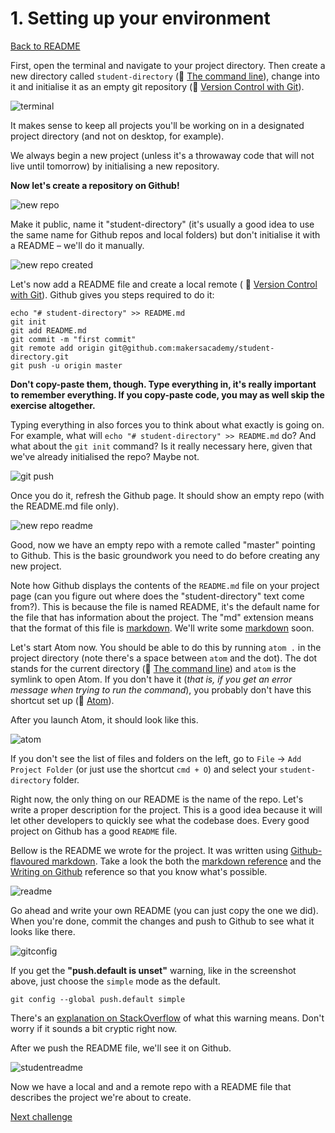 # 1. Setting up your environment

[Back to README](README.md)

First, open the terminal and navigate to your project directory. Then create a new directory called `student-directory` (:pill: [The command line](https://github.com/makersacademy/pre_course/blob/master/pills/command_line.md)), change into it and initialise it as an empty git repository (:pill: [Version Control with Git](https://github.com/makersacademy/pre_course/blob/master/pills/git.md)).

![terminal](./images/term.png)

It makes sense to keep all projects you'll be working on in a designated project directory (and not on desktop, for example).

We always begin a new project (unless it's a throwaway code that will not live until tomorrow) by initialising a new repository.

**Now let's create a repository on Github!**

![new repo](./images/new_github_repo.png)

Make it public, name it "student-directory" (it's usually a good idea to use the same name for Github repos and local folders) but don't initialise it with a README – we'll do it manually.

![new repo created](./images/new_github_repo_created.png)

Let's now add a README file and create a local remote ( :pill: [Version Control with Git](https://github.com/makersacademy/pre_course/blob/master/pills/git.md)). Github gives you steps required to do it:

````
echo "# student-directory" >> README.md
git init
git add README.md
git commit -m "first commit"
git remote add origin git@github.com:makersacademy/student-directory.git
git push -u origin master
````

**Don't copy-paste them, though. Type everything in, it's really important to remember everything. If you copy-paste code, you may as well skip the exercise altogether.**

Typing everything in also forces you to think about what exactly is going on. For example, what will `echo "# student-directory" >> README.md` do? And
what about the `git init` command? Is it really necessary here, given that we've already initialised the repo? Maybe not.

![git push](./images/git_push.png)

Once you do it, refresh the Github page. It should show an empty repo (with the README.md file only).

![new repo readme](./images/new_github_repo_readme.png)

Good, now we have an empty repo with a remote called "master" pointing to Github. This is the basic groundwork you need to do before creating any new project.

Note how Github displays the contents of the `README.md` file on your project page (can you figure out where does the "student-directory" text come from?). This is because the file is named README, it's the default name for the file that has information about the project. The "md" extension means that the format of this file is [markdown](http://daringfireball.net/projects/markdown/syntax). We'll write some [markdown](http://daringfireball.net/projects/markdown/syntax) soon.

Let's start Atom now. You should be able to do this by running `atom .` in the project directory (note there's a space between `atom` and the dot). The dot stands for the current directory (:pill: [The command line](https://github.com/makersacademy/pre_course/blob/master/pills/command_line.md)) and `atom` is the symlink to open Atom. If you don't have it (_that is, if you get an error message when trying to run the command_), you probably don't have this shortcut set up (:pill: [Atom](https://github.com/makersacademy/pre_course/blob/master/pills/installing_atom.md)).

After you launch Atom, it should look like this.

![atom](./images/atom.png)

If you don't see the list of files and folders on the left, go to `File` → `Add Project Folder` (or just use the shortcut `cmd + O`) and select your `student-directory` folder.

Right now, the only thing on our README is the name of the repo. Let's write a proper description for the project. This is a good idea because it will let other developers to quickly see what the codebase does. Every good project on Github has a good `README` file.

Bellow is the README we wrote for the project. It was written using [Github-flavoured markdown](https://help.github.com/articles/about-writing-and-formatting-on-github/). Take a look the both the [markdown reference](http://daringfireball.net/projects/markdown/syntax) and the [Writing on Github](https://help.github.com/categories/writing-on-github/) reference so that you know what's possible.

![readme](./images/readme.png)

 Go ahead and write your own README (you can just copy the one we did). When you're done, commit the changes and push to Github to see what it looks like there.

![gitconfig](./images/git_config.png)

If you get the **"push.default is unset"** warning, like in the screenshot above, just choose the `simple` mode as the default.

````
git config --global push.default simple
````

There's an [explanation on StackOverflow](http://stackoverflow.com/questions/11872984/what-is-the-difference-between-git-push-default-current-and-push-default-upstrea) of what this warning means. Don't worry if it sounds a bit cryptic right now.

After we push the README file, we'll see it on Github.

![studentreadme](./images/student_directory_readme.png)

Now we have a local and and a remote repo with a README file that describes the project we're about to create.

[Next challenge](02_printing_list_students.md)

